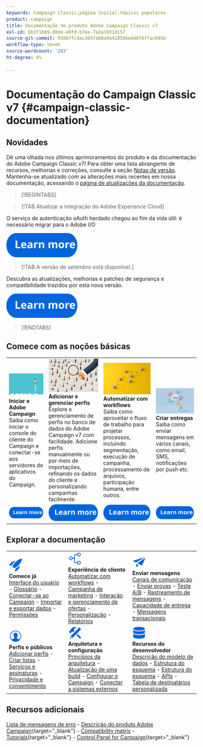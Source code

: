 ```yaml
---
keywords: Campaign Classic;página inicial;tópicos populares
product: campaign
title: Documentação do produto Adobe Campaign Classic v7
exl-id: 6b3f1689-80de-49fd-b7ee-7a2a1931d157
source-git-commit: 93d6ffc4ac3047ab6a9a41859bed48f6ffac605b
workflow-type: tm+mt
source-wordcount: '283'
ht-degree: 8%

---
```


# Documentação do Campaign Classic v7 {#campaign-classic-documentation}

<!--![](platform/using/assets/do-not-localize/banner_acc_doc.jpg) -->

## Novidades

Dê uma olhada nos últimos aprimoramentos do produto e da documentação do Adobe Campaign Classic v7! Para obter uma lista abrangente de recursos, melhorias e correções, consulte a seção [Notas de versão](rn/using/latest-release.md).  Mantenha-se atualizado com as alterações mais recentes em nossa documentação, acessando o [página de atualizações da documentação](rn/using/documentation-updates.md).

>[!BEGINTABS]

>[!TAB Atualizar a integração do Adobe Experience Cloud]

O serviço de autenticação oAuth herdado chegou ao fim da vida útil: é necessário migrar para o Adobe I/O

[![imagem](assets/do-not-localize/learn-more-button.svg)](integrations/using/configuring-adobe-io.md)

>[!TAB A versão de setembro está disponível.]

Descubra as atualizações, melhorias e patches de segurança e compatibilidade trazidos por esta nova versão.

[![imagem](assets/do-not-localize/learn-more-button.svg)](rn/using/latest-release.md)

>[!ENDTABS]

## Comece com as noções básicas

<table style="table-layout:fixed">
  <tr style="border: 0;">
    <td>
    <a href="platform/using/launching-adobe-campaign.md"><img src="assets/do-not-localize/start-launch.png"></a></a>
    <div><strong>Iniciar o Adobe Campaign</strong><br/>Saiba como iniciar o console do cliente do Campaign e conectar-se aos servidores de aplicativos do Campaign.</div>
    </td>
    <td>
    <a href="platform/using/about-profiles.md"><img src="assets/do-not-localize/start-profiles.png"></a>
    <div><strong>Adicionar e gerenciar perfis</strong><br/>Explore o gerenciamento de perfis no banco de dados do Adobe Campaign v7 com facilidade. Adicione perfis manualmente ou por meio de importações, refinando os dados do cliente e personalizando campanhas facilmente.</div>
    </td>
    <td>
    <a href="workflow/using/about-workflows.md"><img src="assets/do-not-localize/start-workflows.jpeg"></a>
    <div><strong>Automatizar com workflows</strong><br/>Saiba como aproveitar o fluxo de trabalho para projetar processos, incluindo segmentação, execução de campanha, processamento de arquivos, participação humana, entre outros.
    </div></td>
    <td>
    <a href="delivery/using/steps-about-delivery-creation-steps.md"><img src="assets/do-not-localize/start-deliveries.jpeg"></a>
    <div><strong>Criar entregas</strong><br/>Saiba como enviar mensagens em vários canais, como email, SMS, notificações por push etc.</div>
    </td>
  </tr>
  <tr style="border: 0;">
    <td align="center"><a href="platform/using/launching-adobe-campaign.md"><img src="assets/do-not-localize/learn-more-button.svg"></a></td>
    <td align="center"><a href="platform/using/about-profiles.md"><img src="assets/do-not-localize/learn-more-button.svg"></a></td>
    <td align="center"><a href="workflow/using/about-workflows.md"><img src="assets/do-not-localize/learn-more-button.svg"></a></td>
    <td align="center"><a href="delivery/using/steps-about-delivery-creation-steps.md"><img src="assets/do-not-localize/learn-more-button.svg"></a></td>
    </tr>
</table>

## Explorar a documentação

<table style="table-layout:auto">
  <tr style="border: 0;">
    <td>
      <img src="assets/do-not-localize/icon-start.svg" width="35px">
    <br/>
      <strong>Comece já</strong><br/><a href="platform/using/adobe-campaign-workspace.md">Interface do usuário</a> - <a href="platform/using/ac-glossary.md">Glossário</a> - <a href="platform/using/launching-adobe-campaign.md">Conectar-se ao Campaign</a> - <a href="platform/using/get-started-data-import-export.md">Importar e exportar dados</a> - <a href="platform/using/access-management.md">Permissões</a>
    </td>
    <td>
      <img src="assets/do-not-localize/icon-experience.svg" width="35px">
    <br/>
      <strong>Experiência do cliente</strong><br/><a href="workflow/using/about-workflows.md">Automatizar com workflows</a> - <a href="campaign/using/setting-up-marketing-campaigns.md">Campanha de marketing</a> - <a href="interaction/using/interaction-and-offer-management.md">Interação e gerenciamento de ofertas</a> - <a href="delivery/using/about-personalization.md">Personalização</a> - <a href="reporting/using/about-adobe-campaign-reporting-tools.md">Relatórios</a>
    </td>
    <td>
      <img src="assets/do-not-localize/icon-send.svg" width="35px">
    <br/>
      <strong>Enviar mensagens</strong><br/><a href="delivery/using/communication-channels.md">Canais de comunicação</a> - <a href="delivery/using/steps-about-delivery-creation-steps.md#sending-a-proof">Enviar provas</a> - <a href="delivery/using/get-started-a-b-testing.md">Teste A/B</a> - <a href="delivery/using/about-message-tracking.md">Rastreamento de mensagens</a> - <a href="delivery/using/about-deliverability.md">Capacidade de entrega</a> - <a href="message-center/using/about-transactional-messaging.md">Mensagens transacionais</a>
    </td>
  </tr>
  <tr style="border: 0;">
    <td>
      <img src="assets/do-not-localize/icon_profile-audience.svg" width="35px">
      <br/>
      <strong>Perfis e públicos</strong><br/><a href="platform/using/adding-profiles.md">Adicionar perfis</a> - <a href="platform/using/creating-and-managing-lists.md">Criar listas</a> - <a href="delivery/using/about-services-and-subscriptions.md">Serviços e assinaturas</a> - <a href="platform/using/privacy-management.md">Privacidade e consentimento</a>
    </td>
    <td>
      <img src="assets/do-not-localize/icon-configure.svg" width="35px">
      <br/>
      <strong>Arquitetura e configuração</strong><br/><a href="production/using/general-architecture.md">Princípios da arquitetura</a> - <a href="production/using/build-upgrade.md">Atualização de uma build</a> - <a href="production/using/configuration.md">Configurar o Campaign</a> - <a href="installation/using/external-accounts.md">Conectar a sistemas externos</a>
    </td>
    <td>
      <img src="assets/do-not-localize/icon-dev.svg" width="35px">
      <br/>
      <strong>Recursos do desenvolvedor</strong><br/><a href="configuration/using/about-data-model.md">Descrição do modelo de dados</a> - <a href="configuration/using/about-schema-reference.md">Estrutura do esquema</a> - <a href="configuration/using/editing-forms.md">Estrutura do esquema</a> - <a href="configuration/using/about-web-services.md">APIs</a> - <a href="configuration/using/about-custom-recipient-table.md">Tabela de destinatários personalizada</a>
    </td>
  </tr>
</table>

## Recursos adicionais

[Lista de mensagens de erro](https://experienceleague.adobe.com/developer/campaign-errors/error_codes.html?lang=pt-BR) - [Descrição do produto Adobe Campaign](https://helpx.adobe.com/br/legal/product-descriptions/adobe-campaign-managed-cloud-services.html){target="_blank"} - [Compatibility matrix](rn/using/compatibility-matrix.md) - [Tutorials](https://experienceleague.adobe.com/docs/campaign-classic-learn/tutorials/overview.html?lang=pt-BR){target="_blank"} - [Control Panel for Campaign](https://experienceleague.adobe.com/docs/control-panel/using/discover-control-panel/key-features.html?lang=pt-BR){target="_blank"}
